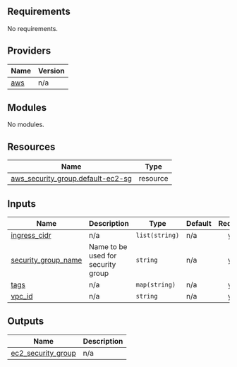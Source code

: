 <!-- BEGIN_TF_DOCS -->
## Requirements

No requirements.

## Providers

| Name | Version |
|------|---------|
| <a name="provider_aws"></a> [aws](#provider\_aws) | n/a |

## Modules

No modules.

## Resources

| Name | Type |
|------|------|
| [aws_security_group.default-ec2-sg](https://registry.terraform.io/providers/hashicorp/aws/latest/docs/resources/security_group) | resource |

## Inputs

| Name | Description | Type | Default | Required |
|------|-------------|------|---------|:--------:|
| <a name="input_ingress_cidr"></a> [ingress\_cidr](#input\_ingress\_cidr) | n/a | `list(string)` | n/a | yes |
| <a name="input_security_group_name"></a> [security\_group\_name](#input\_security\_group\_name) | Name to be used for security group | `string` | n/a | yes |
| <a name="input_tags"></a> [tags](#input\_tags) | n/a | `map(string)` | n/a | yes |
| <a name="input_vpc_id"></a> [vpc\_id](#input\_vpc\_id) | n/a | `string` | n/a | yes |

## Outputs

| Name | Description |
|------|-------------|
| <a name="output_ec2_security_group"></a> [ec2\_security\_group](#output\_ec2\_security\_group) | n/a |
<!-- END_TF_DOCS -->
